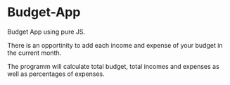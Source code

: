# Budget-App

Budget App using pure JS.

There is an opportinity to add each income and expense of your budget in the current month.

The programm will calculate total budget, total incomes and expenses as well as percentages of expenses.

